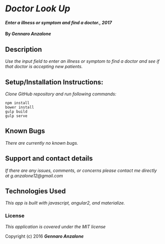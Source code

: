 # _Doctor Look Up_

#### _Enter a illness or symptom and find a doctor., 2017_

#### By _**Gennaro Anzalone**_

## Description

_Use the input field to enter an illness or symptom to find a doctor and see if that doctor is accepting new patients._

## Setup/Installation Instructions:

_Clone GitHub repository and run following commands:_

```
npm install
bower install
gulp build
gulp serve

```

## Known Bugs

_There are currently no known bugs._

## Support and contact details

_If there are any issues, comments, or concerns please contact me directly at g.anzalone12@gmail.com_

## Technologies Used

_This app is built with javascript, angular2, and materialize._

### License

*This application is covered under the MIT license*

Copyright (c) 2016 **_Gennaro Anzalone_**
